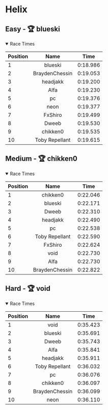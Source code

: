 # Helix
## Easy - 🏆 blueski
<details open>
<summary>Race Times</summary>

| Position      | Name          | Time  |
| :------------- |:-------------:| :-----: |
| 1              | blueski | 0:18.986 |
| 2              | BraydenChessin | 0:19.053 |
| 3              | headjakk | 0:19.200 |
| 4              | Alfa | 0:19.230 |
| 5              | pc | 0:19.376 |
| 6              | neon | 0:19.377 |
| 7              | FxShiro | 0:19.499 |
| 8              | Dweeb | 0:19.530 |
| 9              | chikken0 | 0:19.535 |
| 10              | Toby Repellant | 0:19.615 |

</details>

## Medium - 🏆 chikken0
<details open>
<summary>Race Times</summary>

| Position      | Name          | Time  |
| :------------- |:-------------:| :-----: |
| 1              | chikken0 | 0:22.046 |
| 2              | blueski | 0:22.171 |
| 3              | Dweeb | 0:22.310 |
| 4              | headjakk | 0:22.490 |
| 5              | pc | 0:22.538 |
| 6              | Toby Repellant | 0:22.590 |
| 7              | FxShiro | 0:22.624 |
| 8              | void | 0:22.730 |
| 9              | Alfa | 0:22.730 |
| 10              | BraydenChessin | 0:22.822 |

</details>

## Hard - 🏆 void
<details open>
<summary>Race Times</summary>

| Position      | Name          | Time  |
| :------------- |:-------------:| :-----: |
| 1              | void | 0:35.423 |
| 2              | blueski | 0:35.691 |
| 3              | Dweeb | 0:35.743 |
| 4              | Alfa | 0:35.841 |
| 5              | headjakk | 0:35.911 |
| 6              | Toby Repellant | 0:36.032 |
| 7              | pc | 0:36.076 |
| 8              | chikken0 | 0:36.097 |
| 9              | BraydenChessin | 0:36.099 |
| 10              | neon | 0:36.110 |

</details>
